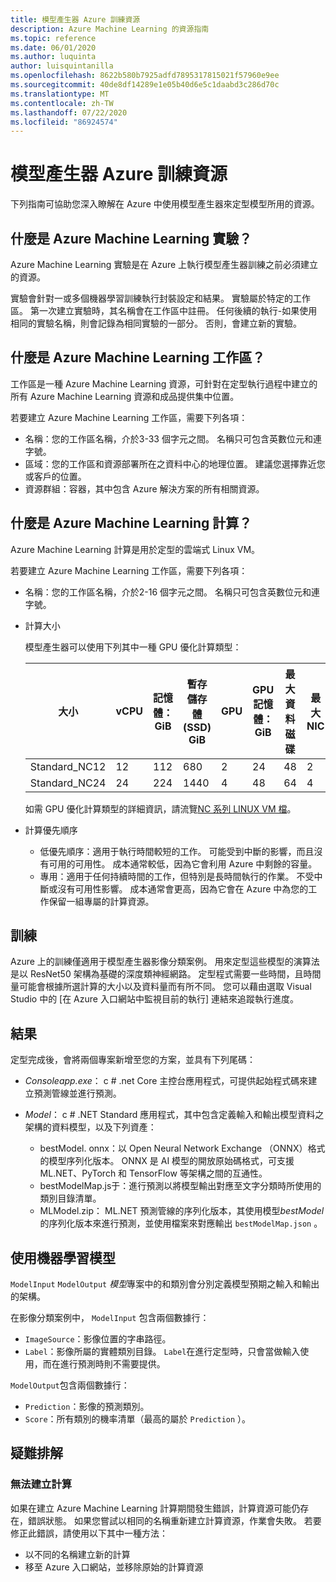 ```yaml
---
title: 模型產生器 Azure 訓練資源
description: Azure Machine Learning 的資源指南
ms.topic: reference
ms.date: 06/01/2020
ms.author: luquinta
author: luisquintanilla
ms.openlocfilehash: 8622b580b7925adfd7895317815021f57960e9ee
ms.sourcegitcommit: 40de8df14289e1e05b40d6e5c1daabd3c286d70c
ms.translationtype: MT
ms.contentlocale: zh-TW
ms.lasthandoff: 07/22/2020
ms.locfileid: "86924574"
---
```

# <a name="model-builder-azure-training-resources"></a>模型產生器 Azure 訓練資源

下列指南可協助您深入瞭解在 Azure 中使用模型產生器來定型模型所用的資源。

## <a name="what-is-an-azure-machine-learning-experiment"></a>什麼是 Azure Machine Learning 實驗？

Azure Machine Learning 實驗是在 Azure 上執行模型產生器訓練之前必須建立的資源。

實驗會針對一或多個機器學習訓練執行封裝設定和結果。 實驗屬於特定的工作區。 第一次建立實驗時，其名稱會在工作區中註冊。 任何後續的執行-如果使用相同的實驗名稱，則會記錄為相同實驗的一部分。 否則，會建立新的實驗。

## <a name="what-is-an-azure-machine-learning-workspace"></a>什麼是 Azure Machine Learning 工作區？

工作區是一種 Azure Machine Learning 資源，可針對在定型執行過程中建立的所有 Azure Machine Learning 資源和成品提供集中位置。

若要建立 Azure Machine Learning 工作區，需要下列各項：

- 名稱：您的工作區名稱，介於3-33 個字元之間。 名稱只可包含英數位元和連字號。
- 區域：您的工作區和資源部署所在之資料中心的地理位置。 建議您選擇靠近您或客戶的位置。
- 資源群組：容器，其中包含 Azure 解決方案的所有相關資源。

## <a name="what-is-an-azure-machine-learning-compute"></a>什麼是 Azure Machine Learning 計算？

Azure Machine Learning 計算是用於定型的雲端式 Linux VM。

若要建立 Azure Machine Learning 工作區，需要下列各項：

- 名稱：您的工作區名稱，介於2-16 個字元之間。 名稱只可包含英數位元和連字號。
- 計算大小

    模型產生器可以使用下列其中一種 GPU 優化計算類型：

    | 大小 | vCPU | 記憶體：GiB | 暫存儲存體 (SSD) GiB | GPU | GPU 記憶體：GiB | 最大資料磁碟 | 最大 NIC |
    |---|---|---|---|---|---|---|---|
    | Standard_NC12   | 12 | 112 | 680  | 2 | 24 | 48 | 2 |
    | Standard_NC24   | 24 | 224 | 1440 | 4 | 48 | 64 | 4 |

    如需 GPU 優化計算類型的詳細資訊，請流覽[NC 系列 LINUX VM 檔](https://docs.microsoft.com/azure/virtual-machines/nc-series?toc=/azure/virtual-machines/linux/toc.json&bc=/azure/virtual-machines/linux/breadcrumb/toc.json)。
- 計算優先順序

  - 低優先順序：適用于執行時間較短的工作。 可能受到中斷的影響，而且沒有可用的可用性。 成本通常較低，因為它會利用 Azure 中剩餘的容量。
  - 專用：適用于任何持續時間的工作，但特別是長時間執行的作業。 不受中斷或沒有可用性影響。 成本通常會更高，因為它會在 Azure 中為您的工作保留一組專屬的計算資源。

## <a name="training"></a>訓練

Azure 上的訓練僅適用于模型產生器影像分類案例。 用來定型這些模型的演算法是以 ResNet50 架構為基礎的深度類神經網路。 定型程式需要一些時間，且時間量可能會根據所選計算的大小以及資料量而有所不同。 您可以藉由選取 Visual Studio 中的 [在 Azure 入口網站中監視目前的執行] 連結來追蹤執行進度。

## <a name="results"></a>結果

定型完成後，會將兩個專案新增至您的方案，並具有下列尾碼：

- *Consoleapp.exe*： c # .net Core 主控台應用程式，可提供起始程式碼來建立預測管線並進行預測。
- *Model*： c # .NET Standard 應用程式，其中包含定義輸入和輸出模型資料之架構的資料模型，以及下列資產：

  - bestModel. onnx：以 Open Neural Network Exchange （ONNX）格式的模型序列化版本。 ONNX 是 AI 模型的開放原始碼格式，可支援 ML.NET、PyTorch 和 TensorFlow 等架構之間的互通性。
  - bestModelMap.js于：進行預測以將模型輸出對應至文字分類時所使用的類別目錄清單。
  - MLModel.zip： ML.NET 預測管線的序列化版本，其使用模型*bestModel*的序列化版本來進行預測，並使用檔案來對應輸出 `bestModelMap.json` 。

## <a name="use-the-machine-learning-model"></a>使用機器學習模型

`ModelInput` `ModelOutput` *模型*專案中的和類別會分別定義模型預期之輸入和輸出的架構。

在影像分類案例中， `ModelInput` 包含兩個數據行：

- `ImageSource`：影像位置的字串路徑。
- `Label`：影像所屬的實體類別目錄。 `Label`在進行定型時，只會當做輸入使用，而在進行預測時則不需要提供。

`ModelOutput`包含兩個數據行：

- `Prediction`：影像的預測類別。
- `Score`：所有類別的機率清單（最高的屬於 `Prediction` ）。

## <a name="troubleshooting"></a>疑難排解

### <a name="cannot-create-compute"></a>無法建立計算

如果在建立 Azure Machine Learning 計算期間發生錯誤，計算資源可能仍存在，錯誤狀態。 如果您嘗試以相同的名稱重新建立計算資源，作業會失敗。 若要修正此錯誤，請使用以下其中一種方法：

- 以不同的名稱建立新的計算
- 移至 Azure 入口網站，並移除原始的計算資源
